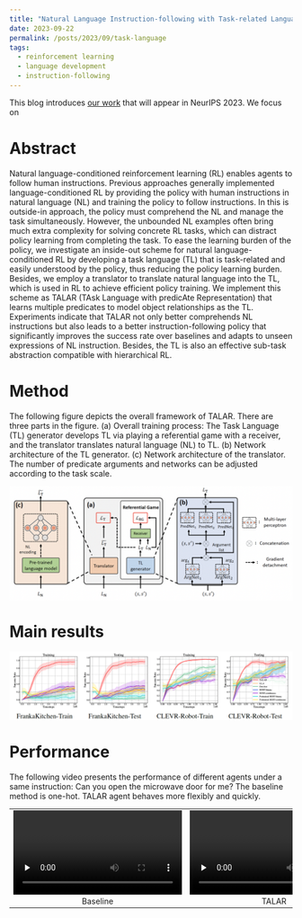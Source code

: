 ```yaml
---
title: "Natural Language Instruction-following with Task-related Language Development and Translation"
date: 2023-09-22
permalink: /posts/2023/09/task-language
tags:
  - reinforcement learning
  - language development
  - instruction-following
---
```


This blog introduces [our work](https://arxiv.org/abs/2302.09368) that will appear in NeurIPS 2023. 
We focus on 

Abstract
======
Natural language-conditioned reinforcement learning (RL) enables agents to follow human instructions. Previous approaches generally implemented language-conditioned RL by providing the policy with human instructions in natural language (NL) and training the policy to follow instructions. In this is outside-in approach, the policy must comprehend the NL and manage the task simultaneously. However, the unbounded NL examples often bring much extra complexity for solving concrete RL tasks, which can distract policy learning from completing the task. To ease the learning burden of the policy, we investigate an inside-out scheme for natural language-conditioned RL by developing a task language (TL) that is task-related and easily understood by the policy, thus reducing the policy learning burden. Besides, we employ a translator to translate natural language into the TL, which is used in RL to achieve efficient policy training. We implement this scheme as TALAR (TAsk Language with predicAte Representation) that learns multiple predicates to model object relationships as the TL. Experiments indicate that TALAR not only better comprehends NL instructions but also leads to a better instruction-following policy that significantly improves the success rate over baselines and adapts to unseen expressions of NL instruction. Besides, the TL is also an effective sub-task abstraction compatible with hierarchical RL.



Method
======
The following figure depicts the overall framework of TALAR. There are three parts in the figure. 
(a) Overall training process: The Task Language (TL) generator develops TL
via playing a referential game with a receiver, and the translator translates natural language (NL) to TL. 
(b) Network architecture of the TL generator. 
(c) Network architecture of the translator. The number of predicate
arguments and networks can be adjusted according to the task scale.

<img src="/images/posts/task_language/framework.png" style="display: block; margin: auto;" />


Main results
======
<img src="/images/posts/task_language/main_results.png" style="display: block; margin: auto;" />



Performance
======

The following video presents the performance of different agents under a same instruction: Can you
 open the microwave door for me? The baseline method is one-hot. TALAR agent behaves more flexibly and quickly.

<table>
  <tr>
    <td>
<video id="video" controls="" preload="none">
<source id="mp4" src="/images/posts/task_language/baseline_micro.mp4" type="video/mp4">
</video>      
<figcaption style="text-align: center;">Baseline</figcaption>
    </td>
    <td>
<video id="video" controls="" preload="none">
<source id="mp4" src="/images/posts/task_language/ours_micro.mp4" type="video/mp4">
</video>   
      <figcaption style="text-align: center;">TALAR</figcaption>
    </td>
  </tr>
</table>

